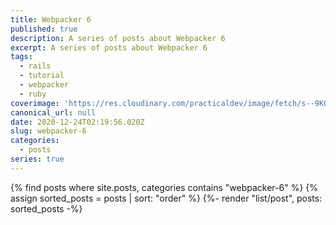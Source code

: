 ```yaml
---
title: Webpacker 6
published: true
description: A series of posts about Webpacker 6
excerpt: A series of posts about Webpacker 6
tags:
  - rails
  - tutorial
  - webpacker
  - ruby
coverimage: 'https://res.cloudinary.com/practicaldev/image/fetch/s--9KOpvZCa--/c_imagga_scale,f_auto,fl_progressive,h_420,q_auto,w_1000/https://dev-to-uploads.s3.amazonaws.com/i/10lu5ml7jlx9atv0q757.png'
canonical_url: null
date: 2020-12-24T02:19:56.020Z
slug: webpacker-6
categories:
  - posts
series: true
---
```


{% find posts where site.posts, categories contains "webpacker-6" %}
{% assign sorted_posts = posts |  sort: "order" %}
{%- render "list/post", posts: sorted_posts -%}
